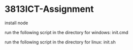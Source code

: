 # 3813ICT-Assignment
install node

run the following script in the directory for windows:
init.cmd

run the following script in the directory for linux:
init.sh

